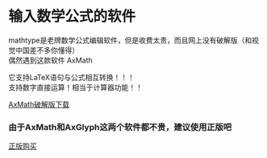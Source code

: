 # 输入数学公式的软件  
mathtype是老牌数学公式编辑软件，但是收费太贵，而且网上没有破解版（和视觉中国差不多你懂得）  
偶然遇到这款软件  AxMath  
  
  
它支持LaTeX语句与公式相互转换！！！  
支持数字直接运算！相当于计算器功能！！  
  
  
[AxMath破解版下载](https://masuit.com/1280/AxMath)    
  
  
### 由于AxMath和AxGlyph这两个软件都不贵，建议使用正版吧  

[正版购买](http://www.amyxun.com/)
